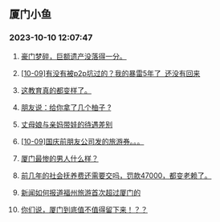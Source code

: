 ## 厦门小鱼 
### 2023-10-10 12:07:47

1. [豪门梦碎，巨额遗产没落得一分。](http://bbs.xmfish.com/read-htm-tid-18085604.html)

2. [[10-09]有没有被p2p坑过的？我的暴雷5年了  还没有回来](http://bbs.xmfish.com/read-htm-tid-18085710.html)

3. [这教育真的都变样了。](http://bbs.xmfish.com/read-htm-tid-18085786.html)

4. [朋友说：给你拿了几个柚子 ?](http://bbs.xmfish.com/read-htm-tid-18085774.html)

5. [丈母娘与亲妈带娃的待遇差别](http://bbs.xmfish.com/read-htm-tid-18085542.html)

6. [[10-09]国庆前朋友公司发的旅游券。。。](http://bbs.xmfish.com/read-htm-tid-18085611.html)

7. [厦门最惨的男人什么样？](http://bbs.xmfish.com/read-htm-tid-18085729.html)

8. [前几年的社会抚养费还需要交吗，罚款47000，都变老赖了。](http://bbs.xmfish.com/read-htm-tid-18085761.html)

9. [新闻如何报道福州旅游首次超过厦门的](http://bbs.xmfish.com/read-htm-tid-18085716.html)

10. [你们说，厦门到底值不值得留下来！？？](http://bbs.xmfish.com/read-htm-tid-18085728.html)

